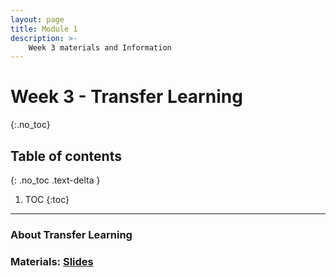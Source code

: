 ```yaml
---
layout: page
title: Module 1
description: >-
    Week 3 materials and Information
---
```


# Week 3 - Transfer Learning
{:.no_toc}

## Table of contents
{: .no_toc .text-delta }

1. TOC
{:toc}

---

### About Transfer Learning

### Materials: [Slides](_exercise/exercise3/TNM112_01DEC.pdf)